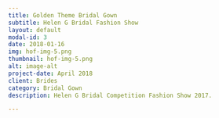```yaml
---
title: Golden Theme Bridal Gown
subtitle: Helen G Bridal Fashion Show
layout: default
modal-id: 3
date: 2018-01-16
img: hof-img-5.png
thumbnail: hof-img-5.png
alt: image-alt
project-date: April 2018
client: Brides
category: Bridal Gown
description: Helen G Bridal Competition Fashion Show 2017.

---
```


